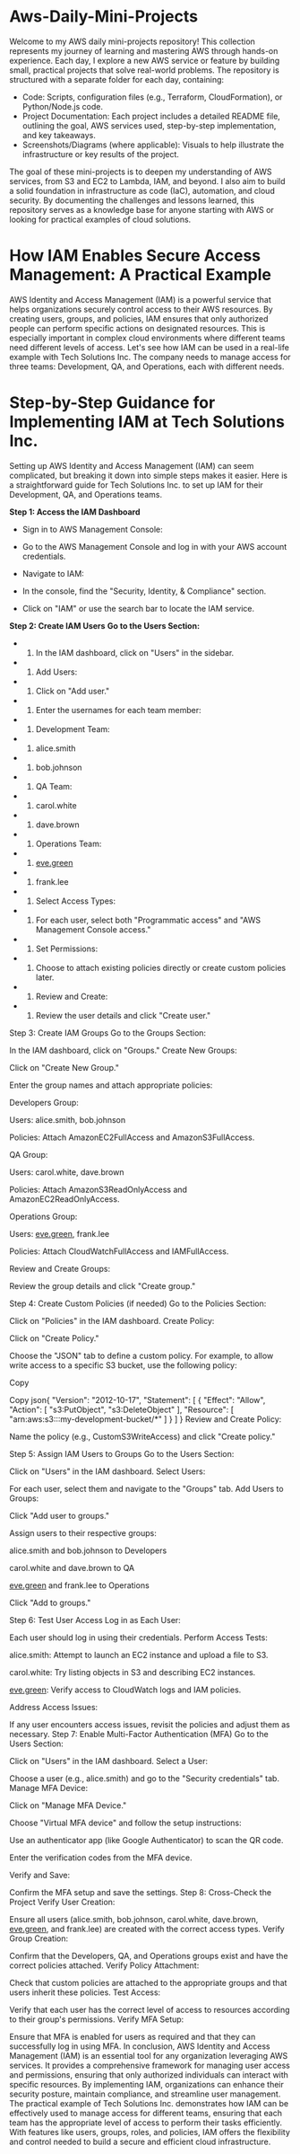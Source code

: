 # Aws-Daily-Mini-Projects
Welcome to my AWS daily mini-projects repository! This collection represents my journey of learning and mastering AWS through hands-on experience. Each day, I explore a new AWS service or feature by building small, practical projects that solve real-world problems.
The repository is structured with a separate folder for each day, containing:

- Code: Scripts, configuration files (e.g., Terraform, CloudFormation), or Python/Node.js code.<br/>
- Project Documentation: Each project includes a detailed README file, outlining the goal, AWS services used, step-by-step implementation, and key takeaways.<br/>
- Screenshots/Diagrams (where applicable): Visuals to help illustrate the infrastructure or key results of the project.<br/>

The goal of these mini-projects is to deepen my understanding of AWS services, from S3 and EC2 to Lambda, IAM, and beyond. I also aim to build a solid foundation in infrastructure as code (IaC), automation, and cloud security. By documenting the challenges and lessons learned, this repository serves as a knowledge base for anyone starting with AWS or looking for practical examples of cloud solutions.


# How IAM Enables Secure Access Management: A Practical Example
AWS Identity and Access Management (IAM) is a powerful service that helps organizations securely control access to their AWS resources. By creating users, groups, and policies, IAM ensures that only authorized people can perform specific actions on designated resources. This is especially important in complex cloud environments where different teams need different levels of access. Let's see how IAM can be used in a real-life example with Tech Solutions Inc. The company needs to manage access for three teams: Development, QA, and Operations, each with different needs.

# Step-by-Step Guidance for Implementing IAM at Tech Solutions Inc.

Setting up AWS Identity and Access Management (IAM) can seem complicated, but breaking it down into simple steps makes it easier. Here is a straightforward guide for Tech Solutions Inc. to set up IAM for their Development, QA, and Operations teams.

**Step 1: Access the IAM Dashboard**
* Sign in to AWS Management Console:

* Go to the AWS Management Console and log in with your AWS account credentials.
* Navigate to IAM:

* In the console, find the "Security, Identity, & Compliance" section.

* Click on "IAM" or use the search bar to locate the IAM service.

**Step 2: Create IAM Users**
**Go to the Users Section:**

* 1. In the IAM dashboard, click on "Users" in the sidebar.
* 1. Add Users:

* 1. Click on "Add user."

* 1. Enter the usernames for each team member:

* 1. Development Team:

* 1. alice.smith

* 1. bob.johnson

* 1. QA Team:

* 1. carol.white

* 1. dave.brown

* 1. Operations Team:

* 1. [eve.green](http://eve.green/)

* 1. frank.lee

* 1. Select Access Types:

* 1. For each user, select both "Programmatic access" and "AWS Management Console access."
* 1. Set Permissions:

* 1. Choose to attach existing policies directly or create custom policies later.
* 1. Review and Create:

* 1. Review the user details and click "Create user."


Step 3: Create IAM Groups
Go to the Groups Section:

In the IAM dashboard, click on "Groups."
Create New Groups:

Click on "Create New Group."

Enter the group names and attach appropriate policies:

Developers Group:

Users: alice.smith, bob.johnson

Policies: Attach AmazonEC2FullAccess and AmazonS3FullAccess.

QA Group:

Users: carol.white, dave.brown

Policies: Attach AmazonS3ReadOnlyAccess and AmazonEC2ReadOnlyAccess.

Operations Group:

Users: [eve.green](http://eve.green/), frank.lee

Policies: Attach CloudWatchFullAccess and IAMFullAccess.

Review and Create Groups:

Review the group details and click "Create group."



Step 4: Create Custom Policies (if needed)
Go to the Policies Section:

Click on "Policies" in the IAM dashboard.
Create Policy:

Click on "Create Policy."

Choose the "JSON" tab to define a custom policy. For example, to allow write access to a specific S3 bucket, use the following policy:


Copy

Copy
        json{
          "Version": "2012-10-17",
          "Statement": [
            {
              "Effect": "Allow",
              "Action": [
                "s3:PutObject",
                "s3:DeleteObject"
              ],
              "Resource": [
                "arn:aws:s3:::my-development-bucket/*"
              ]
            }
          ]
        }
Review and Create Policy:

Name the policy (e.g., CustomS3WriteAccess) and click "Create policy."



Step 5: Assign IAM Users to Groups
Go to the Users Section:

Click on "Users" in the IAM dashboard.
Select Users:

For each user, select them and navigate to the "Groups" tab.
Add Users to Groups:

Click "Add user to groups."

Assign users to their respective groups:

alice.smith and bob.johnson to Developers

carol.white and dave.brown to QA

[eve.green](http://eve.green/) and frank.lee to Operations

Click "Add to groups."



Step 6: Test User Access
Log in as Each User:

Each user should log in using their credentials.
Perform Access Tests:

alice.smith: Attempt to launch an EC2 instance and upload a file to S3.

carol.white: Try listing objects in S3 and describing EC2 instances.

[eve.green](http://eve.green/): Verify access to CloudWatch logs and IAM policies.

Address Access Issues:

If any user encounters access issues, revisit the policies and adjust them as necessary.
Step 7: Enable Multi-Factor Authentication (MFA)
Go to the Users Section:

Click on "Users" in the IAM dashboard.
Select a User:

Choose a user (e.g., alice.smith) and go to the "Security credentials" tab.
Manage MFA Device:

Click on "Manage MFA Device."

Choose "Virtual MFA device" and follow the setup instructions:

Use an authenticator app (like Google Authenticator) to scan the QR code.

Enter the verification codes from the MFA device.

Verify and Save:

Confirm the MFA setup and save the settings.
Step 8: Cross-Check the Project
Verify User Creation:

Ensure all users (alice.smith, bob.johnson, carol.white, dave.brown, [eve.green](http://eve.green/), and frank.lee) are created with the correct access types.
Verify Group Creation:

Confirm that the Developers, QA, and Operations groups exist and have the correct policies attached.
Verify Policy Attachment:

Check that custom policies are attached to the appropriate groups and that users inherit these policies.
Test Access:

Verify that each user has the correct level of access to resources according to their group's permissions.
Verify MFA Setup:

Ensure that MFA is enabled for users as required and that they can successfully log in using MFA.
In conclusion, AWS Identity and Access Management (IAM) is an essential tool for any organization leveraging AWS services. It provides a comprehensive framework for managing user access and permissions, ensuring that only authorized individuals can interact with specific resources. By implementing IAM, organizations can enhance their security posture, maintain compliance, and streamline user management. The practical example of Tech Solutions Inc. demonstrates how IAM can be effectively used to manage access for different teams, ensuring that each team has the appropriate level of access to perform their tasks efficiently. With features like users, groups, roles, and policies, IAM offers the flexibility and control needed to build a secure and efficient cloud infrastructure.
